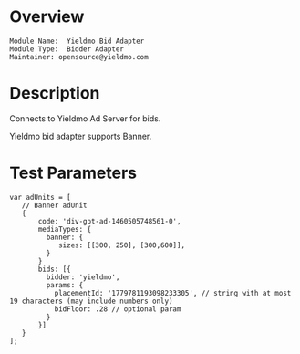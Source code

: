 # Overview

```
Module Name:  Yieldmo Bid Adapter
Module Type:  Bidder Adapter
Maintainer: opensource@yieldmo.com
```

# Description

Connects to Yieldmo Ad Server for bids.

Yieldmo bid adapter supports Banner.

# Test Parameters
```
var adUnits = [
   // Banner adUnit
   {
       code: 'div-gpt-ad-1460505748561-0', 
       mediaTypes: {
         banner: {
            sizes: [[300, 250], [300,600]],
         }
       }
       bids: [{
         bidder: 'yieldmo',
         params: {
           placementId: '1779781193098233305', // string with at most 19 characters (may include numbers only) 
           bidFloor: .28 // optional param
         }
       }]
   }
];
```